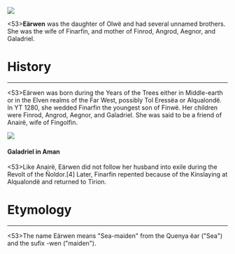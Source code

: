 ![](characters/galadriel/7.jpg)

<53>**Eärwen** was the daughter of Olwë and had several unnamed brothers. She was the wife of Finarfin, and mother of Finrod, Angrod, Aegnor, and Galadriel.

# History
---

<53>Eärwen was born during the Years of the Trees either in Middle-earth or in the Elven realms of the Far West, possibly Tol Eressëa or Alqualondë. In YT 1280, she wedded Finarfin the youngest son of Finwë. Her children were Finrod, Angrod, Aegnor, and Galadriel. She was said to be a friend of Anairë, wife of Fingolfin.

![](characters/galadriel/2.jpg)

#### Galadriel in Aman

<53>Like Anairë, Eärwen did not follow her husband into exile during the Revolt of the Ñoldor.[4] Later, Finarfin repented because of the Kinslaying at Alqualondë and returned to Tirion.

# Etymology

---

<53>The name Eärwen means "Sea-maiden" from the Quenya ëar ("Sea") and the sufix -wen ("maiden").
